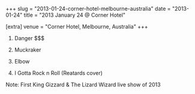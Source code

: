 +++
slug = "2013-01-24-corner-hotel-melbourne-australia"
date = "2013-01-24"
title = "2013 January 24 @ Corner Hotel"

[extra]
venue = "Corner Hotel, Melbourne, Australia"
+++

 1. Danger $$$

 2. Muckraker

 3. Elbow

 4. I Gotta Rock n Roll
    (Reatards cover)


Note: First King Gizzard & The Lizard Wizard live show of 2013

